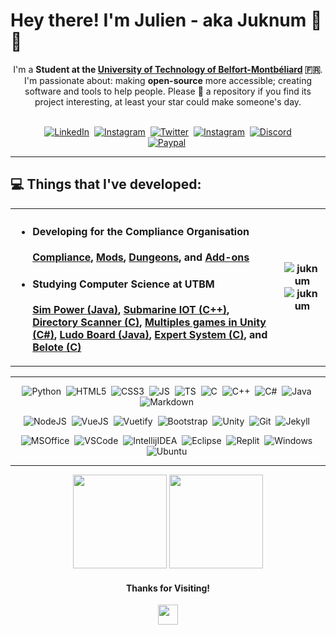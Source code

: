 <h1>Hey there! I'm Julien - aka Juknum 👋😃</h1>

<p align="center">
	I'm a <strong>Student at the <a href="https://www.utbm.fr/">University of Technology of Belfort-Montbéliard</a> 🇫🇷</strong>.  
	I'm passionate about: making <strong>open-source</strong> more accessible; creating software and tools to help people. Please 🌟 a repository if you find its project
	interesting, at least your star could make someone's day.<br><br>
</p>
<p align="center">
	<a href="https://www.linkedin.com/in/j-constant"><img alt="LinkedIn" src="https://img.shields.io/badge/LinkedIn-0077B5?style=for-the-badge&logo=linkedin&logoColor=white"></a>&nbsp;
	<a href="https://www.instagram.com/jlcnst"><img alt="Instagram" src="https://img.shields.io/badge/Instagram-E4405F?style=for-the-badge&logo=instagram&logoColor=white"></a>&nbsp;
	<a href="https://twitter.com/Juknum_"><img alt="Twitter" src="https://img.shields.io/badge/Twitter-1DA1F2?style=for-the-badge&logo=twitter&logoColor=white"></a>&nbsp;
	<a href="mailto:julienconstant190@gmail.com"><img alt="Instagram" src="https://img.shields.io/badge/Gmail-D14836?style=for-the-badge&logo=gmail&logoColor=white"></a>&nbsp;
	<a href="https://discordapp.com/users/207471947662098432"><img alt="Discord" src="https://img.shields.io/badge/Discord-525DDB?style=for-the-badge&logo=discord&logoColor=white"></a><br>
	<a href="https://paypal.me/jlcnst"><img alt="Paypal" src="https://img.shields.io/badge/PayPal-00457C?style=for-the-badge&logo=paypal&logoColor=white"></a>&nbsp;
</p>

<hr>

<h2>💻 Things that I've developed:</h2>
<table align="center">
	<tr>
		<th width="500">
			<ul align="left">
				<li>
					<h4>Developing for the Compliance Organisation</h4>
					<a href="https://github.com/Compliance-Resource-Pack">Compliance</a>,
					<a href="https://github.com/Compliance-Mods">Mods</a>,
					<a href="https://github.com/Compliance-Dungeons">Dungeons</a>, and
					<a href="https://github.com/Compliance-Addons">Add-ons</a>
				</li>
				<li>
					<h4>Studying Computer Science at UTBM</h4>
					<a href="https://github.com/CyrilleStr/SimPower">Sim Power (Java)</a>,
					<a href="https://github.com/Juknum/ChouMarin">Submarine IOT (C++)</a>,
					<a href="https://github.com/Juknum/Directory-Scanner">Directory Scanner (C)</a>,
					<a href="https://github.com/Juknum/Multi-Games-in-Unity">Multiples games in Unity (C#)</a>,
					<a href="https://github.com/Juknum/Ludo-Board">Ludo Board (Java)</a>,
					<a href="https://github.com/Juknum/Systeme-Expert">Expert System (C)</a>, and
					<a href="https://github.com/Juknum/Belote">Belote (C)</a>
				</li>
			</ul>
		</th>
		<th align="center">
			<img src="https://github-readme-stats.vercel.app/api/top-langs?username=juknum&show_icons=true&locale=en&layout=compact" alt="juknum" />
			<img src="https://wakatime.com/badge/user/09f02cd5-cd5e-406e-8cde-3fe372acff3c.svg" alt="juknum" />
		</th>
	</tr>
</table>

<hr>
<p align="center">
	<img alt="Python" src="https://img.shields.io/badge/Python-FFD43B?style=for-the-badge&logo=python&logoColor=darkgreen">&nbsp;
	<img alt="HTML5" src="https://img.shields.io/badge/HTML5-E34F26?style=for-the-badge&logo=html5&logoColor=white">&nbsp;
	<img alt="CSS3" src="https://img.shields.io/badge/CSS3-1572B6?style=for-the-badge&logo=css3&logoColor=white">&nbsp;
	<img alt="JS" src="https://img.shields.io/badge/JavaScript-F7DF1E?style=for-the-badge&logo=javascript&logoColor=black">&nbsp;
	<img alt="TS" src="https://img.shields.io/badge/TypeScript-007ACC?style=for-the-badge&logo=typescript&logoColor=white">&nbsp;
	<img alt="C" src="https://img.shields.io/badge/C-00599C?style=for-the-badge&logo=c&logoColor=white">&nbsp;
	<img alt="C++" src="https://img.shields.io/badge/C%2B%2B-00599C?style=for-the-badge&logo=c%2B%2B&logoColor=white">&nbsp;
	<img alt="C#" src="https://img.shields.io/badge/C%23-239120?style=for-the-badge&logo=c-sharp&logoColor=white">&nbsp;
	<img alt="Java" src="https://img.shields.io/badge/Java-ED8B00?style=for-the-badge&logo=java&logoColor=white">&nbsp;
	<img alt="Markdown" src="https://img.shields.io/badge/Markdown-000000?style=for-the-badge&logo=markdown&logoColor=white">&nbsp;
</p>
<p align="center">
	<img alt="NodeJS" src="https://img.shields.io/badge/Node.js-339933?style=for-the-badge&logo=nodedotjs&logoColor=white">&nbsp;
	<img alt="VueJS" src="https://img.shields.io/badge/Vue.js-35495E?style=for-the-badge&logo=vue.js&logoColor=4FC08D">&nbsp;
	<img alt="Vuetify" src="https://img.shields.io/badge/Vuetify-1867C0?style=for-the-badge&logo=vuetify&logoColor=white">&nbsp;
	<img alt="Bootstrap" src="https://img.shields.io/badge/Bootstrap-563D7C?style=for-the-badge&logo=bootstrap&logoColor=white">&nbsp;
	<img alt="Unity" src="https://img.shields.io/badge/Unity-100000?style=for-the-badge&logo=unity&logoColor=white">&nbsp;
	<img alt="Git" src="https://img.shields.io/badge/Git-F05032?style=for-the-badge&logo=git&logoColor=white">&nbsp;
	<img alt="Jekyll" src="https://img.shields.io/badge/Jekyll-CC0000?style=for-the-badge&logo=Jekyll&logoColor=white">&nbsp;
</p>
<p align="center">
	<img alt="MSOffice" src="https://img.shields.io/badge/Microsoft_Office-D83B01?style=for-the-badge&logo=microsoft-office&logoColor=white">&nbsp;
	<img alt="VSCode" src="https://img.shields.io/badge/Visual_Studio_Code-0078D4?style=for-the-badge&logo=visual%20studio%20code&logoColor=white">&nbsp;
	<img alt="IntellijIDEA" src="https://img.shields.io/badge/IntelliJIDEA-000000.svg?style=for-the-badge&logo=intellij-idea&logoColor=white">&nbsp;
	<img alt="Eclipse" src="https://img.shields.io/badge/Eclipse-2C2255?style=for-the-badge&logo=eclipse&logoColor=white">&nbsp;
	<img alt="Replit" src="https://img.shields.io/badge/replit-667881?style=for-the-badge&logo=replit&logoColor=white">&nbsp;
	<img alt="Windows" src="https://img.shields.io/badge/Windows%2011-0078D6?style=for-the-badge&logo=windows&logoColor=white">&nbsp;
	<img alt="Ubuntu" src="https://img.shields.io/badge/Ubuntu-E95420?style=for-the-badge&logo=ubuntu&logoColor=white">&nbsp;
</p>
<hr>
<p align="center">
	<img height="150" src="https://github-readme-streak-stats.herokuapp.com/?user=Juknum">
	<img height="150" src="https://github-readme-stats.vercel.app/api?username=Juknum&show_icons=true&hide_title=true">
</p>
<h4 align="center">Thanks for Visiting!</h4>
<p align="center">
	<img height="32" src="https://images-ext-2.discordapp.net/external/T6Cv-e0Xpc42I5VAV-G8wYCqt7mgI4ewjEWmtwDq4iU/https/cdn.discordapp.com/emojis/799357507126427699"> 
</p>
